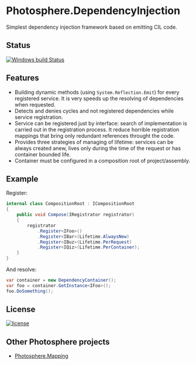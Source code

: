 # Photosphere.DependencyInjection
Simplest dependency injection framework based on emitting CIL code.

## Status
[![Windows build Status](https://ci.appveyor.com/api/projects/status/github/sunloving/photosphere-di?retina=true&svg=true)](https://ci.appveyor.com/project/sunloving/photosphere-di)

## Features
* Building dynamic methods (using `System.Reflection.Emit`) for every registered service. It is very speeds up the resolving of dependencies when requested.
* Detects and denies cycles and not registered dependencies while service registration.
* Service can be registered just by interface: search of implementation is carried out in the registration process. It reduce horrible registration mappings that bring only redundant references throught the code.
* Provides three strategies of managing of lifetime: services can be always created anew, lives only during the time of the request or has container bounded life.
* Container must be configured in a composition root of project/assembly.

## Example
Register:
``` C#
internal class CompositionRoot : ICompositionRoot
{
    public void Compose(IRegistrator registrator)
    {
        registrator
            .Register<IFoo>()
            .Register<IBar>(Lifetime.AlwaysNew)
            .Register<IBuz>(Lifetime.PerRequest)
            .Register<IQiz>(Lifetime.PerContainer);
    }
}
```
And resolve:
``` C#
var container = new DependencyContainer();
var foo = container.GetInstance<IFoo>();
foo.DoSomething();
```

## License
[![license](https://img.shields.io/github/license/mashape/apistatus.svg?maxAge=2592000)]()

## Other Photosphere projects
* [Photosphere.Mapping](https://github.com/sunloving/photosphere-mapping)
